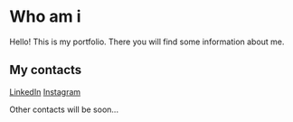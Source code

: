 # Who am i

Hello! This is my portfolio.
There you will find some information about me.

## My contacts

[LinkedIn](https://www.linkedin.com/in/sergey-namestnikov-1b0938196/)
[Instagram](https://www.instagram.com/9_intr0vert/)

Other contacts will be soon...
